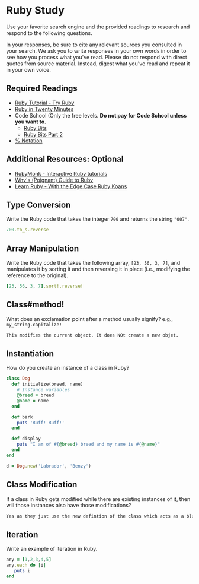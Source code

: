 # Ruby Study

Use your favorite search engine and the provided readings to research and
respond to the following questions.

In your responses, be sure to cite any relevant sources you consulted in your
search. We ask you to write responses in your own words in order to see how you
process what you've read. Please do not respond with direct quotes from source
material. Instead, digest what you've read and repeat it in your own voice.

## Required Readings

-   [Ruby Tutorial - Try Ruby](http://tryruby.org/)
-   [Ruby in Twenty Minutes](https://www.ruby-lang.org/en/documentation/quickstart/)
-   Code School (Only the free levels. **Do not pay for Code School unless you want to.**
    -   [Ruby Bits](https://www.codeschool.com/courses/ruby-bits)
    -   [Ruby Bits Part 2](https://www.codeschool.com/courses/ruby-bits-part-2)
-   [% Notation](https://en.wikibooks.org/wiki/Ruby_Programming/Syntax/Literals#The_.25_Notation)

## Additional Resources: Optional

-   [RubyMonk - Interactive Ruby tutorials](https://rubymonk.com/)
-   [Why's (Poignant) Guide to Ruby](http://poignant.guide/)
-   [Learn Ruby - With the Edge Case Ruby Koans](http://rubykoans.com/)

## Type Conversion

Write the Ruby code that takes the integer `700` and returns the string `"007"`.

```ruby
700.to_s.reverse
```

## Array Manipulation

Write the Ruby code that takes the following array, `[23, 56, 3, 7]`, and
manipulates it by sorting it and then reversing it in place (i.e., modifying the
reference to the original).

```ruby
[23, 56, 3, 7].sort!.reverse!
```

## Class#method!

What does an exclamation point after a method usually signify?  e.g.,
`my_string.capitalize!`

```md
This modifies the current object. It does NOt create a new objet.
```

## Instantiation
How do you create an instance of a class in Ruby?

```ruby
class Dog
  def initialize(breed, name)
    # Instance variables
    @breed = breed
    @name = name
  end

  def bark
    puts 'Ruff! Ruff!'
  end

  def display
    puts "I am of #{@breed} breed and my name is #{@name}"
  end
end

d = Dog.new('Labrador', 'Benzy')
```

## Class Modification

If a class in Ruby gets modified while there are existing instances of it, then
will those instances also have those modifications?

```md
Yes as they just use the new defintion of the class which acts as a blueprint.
```

## Iteration

Write an example of iteration in Ruby.

```ruby
ary = [1,2,3,4,5]
ary.each do |i|
   puts i
end
```
